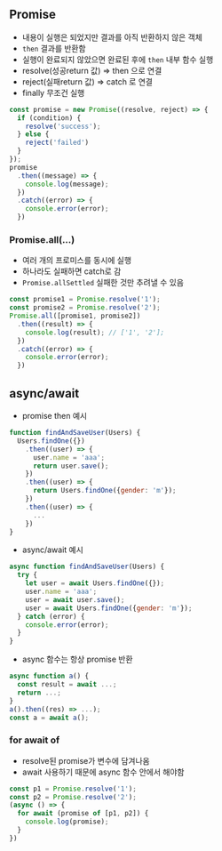 ## Promise
- 내용이 실행은 되었지만 결과를 아직 반환하지 않은 객체
- `then` 결과를 반환함
- 실행이 완료되지 않았으면 완료된 후에 `then` 내부 함수 실행
- resolve(성공return 값) => then 으로 연결
- reject(실패return 값) => catch 로 연결
- finally 무조건 실행
```js
const promise = new Promise((resolve, reject) => {
  if (condition) {
    resolve('success');
  } else {
    reject('failed')
  }
});
promise
  .then((message) => {
    console.log(message);
  })
  .catch((error) => {
    console.error(error);
  })
```
### Promise.all(...)
- 여러 개의 프로미스를 동시에 실행
- 하나라도 실패하면 catch로 감
- `Promise.allSettled` 실패한 것만 추려낼 수 있음
```js
const promise1 = Promise.resolve('1');
const promise2 = Promise.resolve('2');
Promise.all([promise1, promise2])
  .then((result) => {
    console.log(result); // ['1', '2'];
  })
  .catch((error) => {
    console.error(error);
  })
```
## async/await
- promise then 예시
```js
function findAndSaveUser(Users) {
  Users.findOne({})
    .then((user) => {
      user.name = 'aaa';
      return user.save();
    })
    .then((user) => {
      return Users.findOne({gender: 'm'});
    })
    .then((user) => {
      ...
    })
}
```
- async/await 예시
```js
async function findAndSaveUser(Users) {
  try {
    let user = await Users.findOne({});
    user.name = 'aaa';
    user = await user.save();
    user = await Users.findOne({gender: 'm'});
  } catch (error) {
    console.error(error);
  }
}
```
- async 함수는 항상 promise 반환
```js
async function a() {
  const result = await ...;
  return ...;
}
a().then((res) => ...);
const a = await a();
```
### for await of
- resolve된 promise가 변수에 담겨나옴
- await 사용하기 때문에 async 함수 안에서 해야함
```js
const p1 = Promise.resolve('1');
const p2 = Promise.resolve('2');
(async () => {
  for await (promise of [p1, p2]) {
    console.log(promise);
  }
})
```